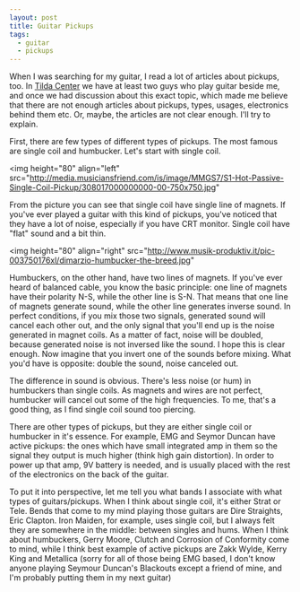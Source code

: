 ```yaml
---
layout: post
title: Guitar Pickups
tags:
  - guitar
  - pickups
---
```


When I was searching for my guitar, I read a lot of articles about pickups, too.
In [Tilda Center](http://tilda.center) we have at least two guys who play guitar
beside me, and once we had discussion about this exact topic, which made me
believe that there are not enough articles about pickups, types, usages,
electronics behind them etc. Or, maybe, the articles are not clear enough. I'll
try to explain.

First, there are few types of different types of pickups. The most famous are
single coil and humbucker. Let's start with single coil.

<img
  height="80"
  align="left"
  src="http://media.musiciansfriend.com/is/image/MMGS7/S1-Hot-Passive-Single-Coil-Pickup/308017000000000-00-750x750.jpg"
>
From the picture you can see that single coil have single line of magnets. If
you've ever played a guitar with this kind of pickups, you've noticed that they
have a lot of noise, especially if you have CRT monitor. Single coil have "flat"
sound and a bit thin.

<img
  height="80"
  align="right"
  src="http://www.musik-produktiv.it/pic-003750176xl/dimarzio-humbucker-the-breed.jpg"
>
Humbuckers, on the other hand, have two lines of magnets. If you've ever heard
of balanced cable, you know the basic principle: one line of magnets have their
polarity N-S, while the other line is S-N. That means that one line of magnets
generate sound, while the other line generates inverse sound. In perfect
conditions, if you mix those two signals, generated sound will cancel each other
out, and the only signal that you'll end up is the noise generated in magnet
coils. As a matter of fact, noise will be doubled, because generated noise is
not inversed like the sound. I hope this is clear enough. Now imagine that you
invert one of the sounds before mixing. What you'd have is opposite: double the
sound, noise canceled out.

The difference in sound is obvious. There's less noise (or hum) in humbuckers
than single coils. As magnets and wires are not perfect, humbucker will cancel
out some of the high frequencies. To me, that's a good thing, as I find single
coil sound too piercing.

There are other types of pickups, but they are either single coil or humbucker
in it's essence. For example, EMG and Seymor Duncan have active pickups: the
ones which have small integrated amp in them so the signal they output is much
higher (think high gain distortion). In order to power up that amp, 9V battery
is needed, and is usually placed with the rest of the electronics on the back of
the guitar.

To put it into perspective, let me tell you what bands I associate with what
types of guitars/pickups. When I think about single coil, it's either Strat or
Tele. Bends that come to my mind playing those guitars are Dire Straights, Eric
Clapton. Iron Maiden, for example, uses single coil, but I always felt they are
somewhere in the middle: between singles and hums. When I think about
humbuckers, Gerry Moore, Clutch and Corrosion of Conformity come to mind, while
I think best example of active pickups are Zakk Wylde, Kerry King and Metallica
(sorry for all of those being EMG based, I don't know anyone playing Seymour
Duncan's Blackouts except a friend of mine, and I'm probably putting them in my
next guitar)
